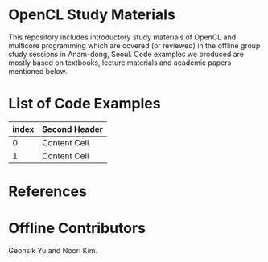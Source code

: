 # OpenCL Study Materials
This repository includes introductory study materials of OpenCL and multicore programming which are covered (or reviewed) in the offline group study sessions in Anam-dong, Seoul. Code examples we produced are mostly based on textbooks, lecture materials and academic papers mentioned below.

# List of Code Examples
| index | Second Header |
| -- | ------------- |
| 0  | Content Cell  |
| 1  | Content Cell  |


# References


# Offline Contributors
Geonsik Yu and Noori Kim.

